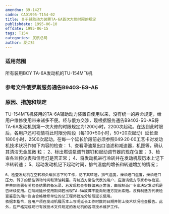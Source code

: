 ```yaml
---
amendno: 39-1427
cadno: CAD1995-T154-02
title: 关于辅助动力装置TA-6A首次大修时限的规定
publishdate: 1995-06-10
effdate: 1995-06-15
tags: T154
categories: 民航总局
author: 夏贞科
---
```


### 适用范围 
所有装用BCY TA-6A发动机的TU-154M飞机

<!--more-->
### 参考文件俄罗斯服务通告В9403-БЭ-АБ

### 原因、措施和规定 
TU-154M飞机装用的TA-6A辅助动力装置自使用以来，没有统一的寿命规定，给用户维修使用带来诸多不便。经与俄方交涉，现根据服务通告B9403-БЭ-АБ将TA-6A发动机到第一次大修的时限规定为1200小时，2200次起动。在达到此时限后，各用户还可视情将此时限分阶段（每100+50小时，50+20次起动）延长至1800小时，2500次起动。在每一个延长阶段前必须参照049·20·00工艺卡对发动机技术状况作如下内容的检查： 
    1、查看滑油泵出口油滤和减速器，机匣等，确认其清洁无金属微
粒； 2、标出燃调泵调节螺钉和起动调节器的现在位置； 3、检查各监控仪表和信号灯是否正常；     4、将发动机进行冷转并在发动机履历本上记下冷转转速；     5、起动发动机记下起动时间，排气温度的增长和转速增加的情况；
  
    6、检查发动机在空转和负载状态下的工作，记下其转速，排气温度，滑油进口温度，滑油进口压力，转子的惯性转动时间和滑油耗量。有制造方常住代表的用户，应邀请俄方专家参与检查，并共同签署有关检查结果的备忘录，若发现检查参数偏离正常值，由俄制造厂专家决定发动机是否继续使用。在阶段延长使用期间若出现TA-6A故障不能向制造方提出索赔。没有制造方代表检查鉴定的用户则由合格维修单位的总工程师批准分阶段延长使用。 
    依据本指令，各用户须在发动机履历本上写明延长工作时数的日期并附上技术状况检查报告。此外，应严格完成现行有效技术文件规定的发动机的各项技术维护工作。

